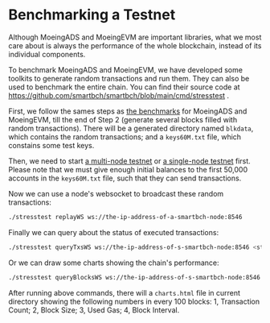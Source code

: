 # Benchmarking a Testnet

Although MoeingADS and MoeingEVM are important libraries, what we most care about is always the performance of the whole blockchain, instead of its individual components.

To benchmark MoeingADS and MoeingEVM, we have developed some toolkits to generate random transactions and run them. They can also be used to benchmark the entire chain. You can find their source code at https://github.com/smartbch/smartbch/blob/main/cmd/stresstest . 

First, we follow the sames steps as [the benchmarks](benchmarking-moeingevm-moeingads.md) for MoeingADS and MoeingEVM, till the end of Step 2 (generate several blocks filled with random transactions). There will be a generated directory named `blkdata`, which contains the random transactions; and a `keys60M.txt` file, which constains some test keys.

Then, we need to start [a multi-node testnet](../developers-guide/runmultinode.md) or [a single-node testnet](../developers-guide/runsinglenode.md) first. Please note that we must give enough initial balances to the first 50,000 accounts in the `keys60M.txt` file, such that they can send transactions.

Now we can use a node's websocket to broadcast these random transactions:

```bash
./stresstest replayWS ws://the-ip-address-of-a-smartbch-node:8546 
```

Finally we can query about the status of executed transactions:

```bash
./stresstest queryTxsWS ws://the-ip-address-of-s-smartbch-node:8546 <stop-height>
```

Or we can draw some charts showing the chain's performance:

```bash
./stresstest queryBlocksWS ws://the-ip-address-of-s-smartbch-node:8546 <stop-height> <start-height> true
```

After running above commands, there will a `charts.html` file in current directory showing the following numbers in every 100 blocks: 1, Transaction Count; 2, Block Size; 3, Used Gas; 4, Block Interval.


